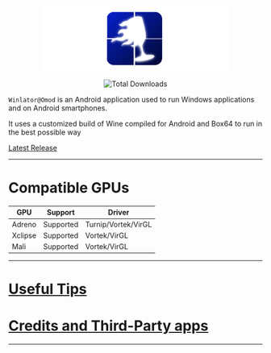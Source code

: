 <p align="center">
	<img src="omod.png" width="376" height="128" alt="logo" />  
</p>

<p align="center">
  <img src="https://img.shields.io/github/downloads/antonocca/winlator-lite/total" alt="Total Downloads" width="150">
	
`Winlator@Omod` is an Android application used to run Windows applications and on Android smartphones.

It uses a customized build of Wine compiled for Android and Box64 to run in the best possible way

[Latest Release](https://github.com/antonocca/winlator-lite/releases/latest)

----

# Compatible GPUs

| GPU        | Support               | Driver                      |
|------------|-----------------------|-----------------------------|
| Adreno     | Supported             | Turnip/Vortek/VirGL          |
| Xclipse    | Supported             | Vortek/VirGL                 |
| Mali       | Supported             | Vortek/VirGL                 |

----

# [Useful Tips](https://github.com/antonocca/winlator-lite/blob/master/tips.md)

# [Credits and Third-Party apps](https://github.com/antonocca/winlator-lite/blob/master/credits.md)

----


